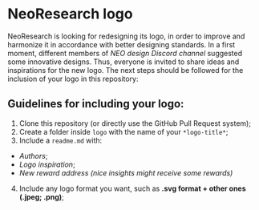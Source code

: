 # **NeoResearch logo**

NeoResearch is looking for redesigning its logo, in order to improve and harmonize it in accordance with better designing standards.
In a first moment, different members of *NEO design Discord channel* suggested some innovative designs.
Thus, everyone is invited to share ideas and inspirations for the new logo.
The next steps should be followed for the inclusion of your logo in this repository:

## **Guidelines for including your logo:**
1. Clone this repository (or directly use the GitHub Pull Request system);
2. Create a folder inside `logo` with the name of your `*logo-title*`;
3. Include a `readme.md` with:
  - *Authors*;
  - *Logo inspiration*;
  - *New reward address (nice insights might receive some rewards)*
4. Include any logo format you want, such as **.svg format + other ones (.jpeg; .png)**;
